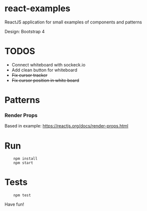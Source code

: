 # react-examples

ReactJS application for small examples of components and patterns

Design: Bootstrap 4

# TODOS
* Connect whiteboard with sockeck.io
* Add clean button for whiteboard
* ~~Fix cursor tracker~~
* ~~Fix cursor position in white board~~ 

# Patterns
### Render Props
Based in example: https://reactjs.org/docs/render-props.html

# Run
```
    npm install
    npm start
```

# Tests
```
    npm test
```
Have fun!

